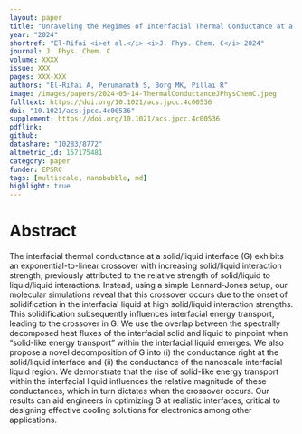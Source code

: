 ```yaml
---
layout: paper
title: "Unraveling the Regimes of Interfacial Thermal Conductance at a Solid/Liquid Interface"
year: "2024"
shortref: "El-Rifai <i>et al.</i> <i>J. Phys. Chem. C</i> 2024"
journal: J. Phys. Chem. C
volume: XXXX
issue: XXX
pages: XXX-XXX
authors: "El-Rifai A, Perumanath S, Borg MK, Pillai R"
image: /images/papers/2024-05-14-ThermalConductanceJPhysChemC.jpeg
fulltext: https://doi.org/10.1021/acs.jpcc.4c00536
doi: "10.1021/acs.jpcc.4c00536" 
supplement: https://doi.org/10.1021/acs.jpcc.4c00536
pdflink: 
github:
datashare: "10283/8772"
altmetric_id: 157175481
category: paper
funder: EPSRC
tags: [multiscale, nanobubble, md]
highlight: true
---
```


# Abstract 

The interfacial thermal conductance at a solid/liquid interface (G) exhibits an exponential-to-linear crossover with increasing solid/liquid interaction strength, previously attributed to the relative strength of solid/liquid to liquid/liquid interactions. Instead, using a simple Lennard-Jones setup, our molecular simulations reveal that this crossover occurs due to the onset of solidification in the interfacial liquid at high solid/liquid interaction strengths. This solidification subsequently influences interfacial energy transport, leading to the crossover in G. We use the overlap between the spectrally decomposed heat fluxes of the interfacial solid and liquid to pinpoint when “solid-like energy transport” within the interfacial liquid emerges. We also propose a novel decomposition of G into (i) the conductance right at the solid/liquid interface and (ii) the conductance of the nanoscale interfacial liquid region. We demonstrate that the rise of solid-like energy transport within the interfacial liquid influences the relative magnitude of these conductances, which in turn dictates when the crossover occurs. Our results can aid engineers in optimizing G at realistic interfaces, critical to designing effective cooling solutions for electronics among other applications.
